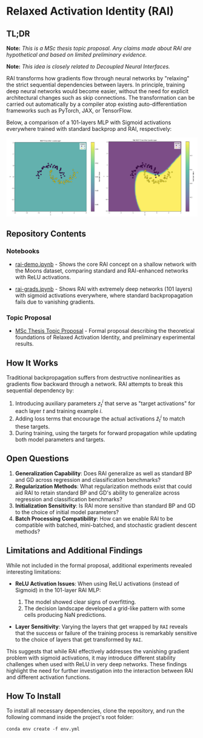 # Relaxed Activation Identity (RAI)

## TL;DR
**Note:** *This is a MSc thesis topic proposal. Any claims made about RAI are hypothetical and based on limited preliminary evidence.*

**Note:** *This idea is closely related to Decoupled Neural Interfaces.*

RAI transforms how gradients flow through neural networks by "relaxing" the strict sequential dependencies between layers. In principle, training deep neural networks would become easier, without the need for explicit architectural changes such as skip connections. The transformation can be carried out automatically by a compiler atop existing auto-differentiation frameworks such as PyTorch, JAX, or TensorFlow.

Below, a comparison of a 101-layers MLP with Sigmoid activations everywhere trained with standard backprop and RAI, respectively:

![An MLP and a RAI MLP, both trained on the Moons dataset and Sigmoid activations in every one of the 101 layers.](img_for_readme.png "An MLP and a RAI MLP, both trained on the Moons dataset and Sigmoid activations in every one of the 101 layers.")

## Repository Contents

### Notebooks

- [rai-demo.ipynb](rai-demo.ipynb) - Shows the core RAI concept on a shallow network with the Moons dataset, comparing standard and RAI-enhanced networks with ReLU activations.

- [rai-grads.ipynb](rai-grads.ipynb) - Shows RAI with extremely deep networks (101 layers) with sigmoid activations everywhere, where standard backpropagation fails due to vanishing gradients.

### Topic Proposal

- [MSc Thesis Topic Proposal](Topic_Proposal__Relaxed_Activation_Identity.pdf) - Formal proposal describing the theoretical foundations of Relaxed Activation Identity, and preliminary experimental results.

## How It Works

Traditional backpropagation suffers from destructive nonlinearities as gradients flow backward through a network. RAI attempts to break this sequential dependency by:

1. Introducing auxiliary parameters $z^{i}_{t}$ that serve as "target activations" for each layer $t$ and training example $i$.
2. Adding loss terms that encourage the actual activations $\hat{z}^{i}_{t}$ to match these targets.
3. During training, using the targets for forward propagation while updating both model parameters and targets.

## Open Questions

1. **Generalization Capability**: Does RAI generalize as well as standard BP and GD across regression and classification benchmarks?
2. **Regularization Methods**: What regularization methods exist that could aid RAI to retain standard BP and GD's ability to generalize across regression and classification benchmarks?
3. **Initialization Sensitivity**: Is RAI more sensitive than standard BP and GD to the choice of initial model parameters?
4. **Batch Processing Compatibility**: How can we enable RAI to be compatible with batched, mini-batched, and stochastic gradient descent methods?

## Limitations and Additional Findings

While not included in the formal proposal, additional experiments revealed interesting limitations:

- **ReLU Activation Issues**: When using ReLU activations (instead of Sigmoid) in the 101-layer RAI MLP:
  1. The model showed clear signs of overfitting.
  2. The decision landscape developed a grid-like pattern with some cells producing NaN predictions.
 
- **Layer Sensitivity**: Varying the layers that get wrapped by `RAI` reveals that the success or failure of the training process is remarkably sensitive to the choice of layers that get transformed by `RAI`.

This suggests that while RAI effectively addresses the vanishing gradient problem with sigmoid activations, it may introduce different stability challenges when used with ReLU in very deep networks. These findings highlight the need for further investigation into the interaction between RAI and different activation functions.

## How To Install

To install all necessary dependencies, clone the repository, and run the following command inside the project's root folder:

```terminal
conda env create -f env.yml
```
